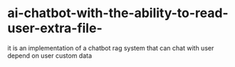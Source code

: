 # ai-chatbot-with-the-ability-to-read-user-extra-file-
it is an implementation of a chatbot rag system that can chat with user depend on user custom data 
